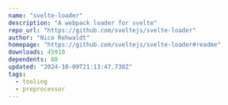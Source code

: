 ```yaml
---
name: "svelte-loader"
description: "A webpack loader for svelte"
repo_url: "https://github.com/sveltejs/svelte-loader"
author: "Nico Rehwaldt"
homepage: "https://github.com/sveltejs/svelte-loader#readme"
downloads: 45910
dependents: 88
updated: "2024-10-09T21:13:47.738Z"
tags: 
  - tooling
  - preprocessor
---
```

